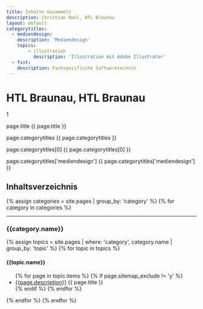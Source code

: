 ```yaml
---
title: Inhalte Gesammelt
description: Christian Hanl, HTL Braunau
layout: default
categorytitles:
  - mediendesign: 
    description: 'Mediendesign'
    topics:
        - illustration
          description: 'Illustration mit Adobe Illustrator'
  - fsst: 
    description: Fachspezifische Softwaretechnik
---
```


# HTL Braunau, HTL Braunau

1

page.title {{ page.title }}

page.categorytitles {{ page.categorytitles }}

page.categorytitles[0] {{ page.categorytitles[0] }}

page.categorytitles['mediendesign'] {{ page.categorytitles['mediendesign'] }}



## Inhaltsverzeichnis

{% assign categories = site.pages | group_by: 'category' %}
{% for category in categories %}
<hr>
<h3>{{category.name}}</h3>
{% assign topics = site.pages | where: 'category', category.name | group_by: 'topic' %}
{% for topic in topics %}
<h4>{{topic.name}}</h4>
<ul>
{% for page in topic.items %}
{% if page.sitemap_exclude != 'y' %}
<li><a href="{{page.url}}">{{page.description}}</a> {{ page.title }}</li>
{% endif %}
{% endfor %}
</ul>
{% endfor %}
{% endfor %}